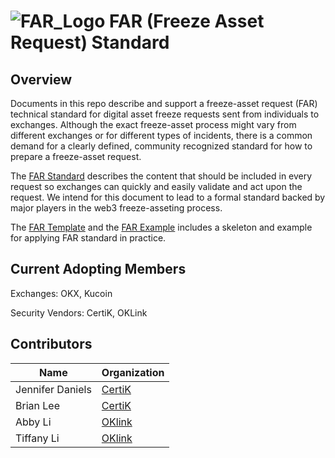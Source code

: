# ![FAR_Logo](https://github.com/CertiKProject/FAR/assets/87741207/54149ff5-775d-4d71-9655-f33ec20b9991) FAR (Freeze Asset Request) Standard

## Overview

Documents in this repo describe and support a freeze-asset request (FAR) technical standard for digital asset freeze requests sent from individuals to exchanges.  Although the exact freeze-asset process might vary from different exchanges or for different types of incidents, there is a common demand for a clearly defined, community recognized standard for how to prepare a freeze-asset request.

The [FAR Standard](FAR_standard.pdf) describes the content that should be included in every request so exchanges can quickly and easily validate and act upon the request.  We intend for this document to lead to a formal standard backed by major players in the web3 freeze-asseting process.  

The [FAR Template](FAR_template.pdf) and the [FAR Example](FAR_example.pdf) includes a skeleton and example for applying FAR standard in practice.

## Current Adopting Members

Exchanges: OKX, Kucoin

Security Vendors:  CertiK, OKLink


## Contributors

| Name        | Organization |
| ----------- | -----------  |
| Jennifer Daniels   | [CertiK](https://www.certik.com/)         |
| Brian Lee      | [CertiK](https://www.certik.com/)        |
| Abby Li   | [OKlink](https://www.oklink.com/)         |
| Tiffany Li   | [OKlink](https://www.oklink.com/)         |
